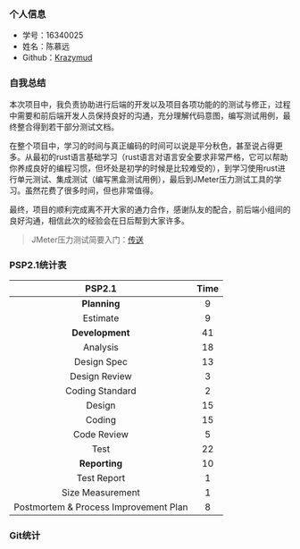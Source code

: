### 个人信息

- 学号：16340025
- 姓名：陈慕远
- Github：[Krazymud](https://github.com/Krazymud)



### 自我总结

本次项目中，我负责协助进行后端的开发以及项目各项功能的的测试与修正，过程中需要和前后端开发人员保持良好的沟通，充分理解代码意图，编写测试用例，最终整合得到若干部分测试文档。

在整个项目中，学习的时间与真正编码的时间可以说是平分秋色，甚至说占得更多。从最初的rust语言基础学习（rust语言对语言安全要求非常严格，它可以帮助你养成良好的编程习惯，但坏处是初学的时候是比较难受的），到学习使用rust进行单元测试、集成测试（编写黑盒测试用例），最后到JMeter压力测试工具的学习。虽然花费了很多时间，但也非常值得。

最终，项目的顺利完成离不开大家的通力合作，感谢队友的配合，前后端小组间的良好沟通，相信此次的经验会在日后帮到大家许多。

> JMeter压力测试简要入门：[传送](<https://earn-me-some-money.github.io/Dashboard/16340025-Reports/16340025-Work-Report.html>)



### PSP2.1统计表

|                PSP2.1                 | Time |
| :-----------------------------------: | :--: |
|             **Planning**              |  9   |
|               Estimate                |  9   |
|            **Development**            |  41  |
|               Analysis                |  18  |
|              Design Spec              |  13  |
|             Design Review             |  3   |
|            Coding Standard            |  2   |
|                Design                 |  15  |
|                Coding                 |  15  |
|              Code Review              |  5   |
|                 Test                  |  22  |
|             **Reporting**             |  10  |
|              Test Report              |  1   |
|           Size Measurement            |  1   |
| Postmortem & Process Improvement Plan |  8   |



### Git统计



